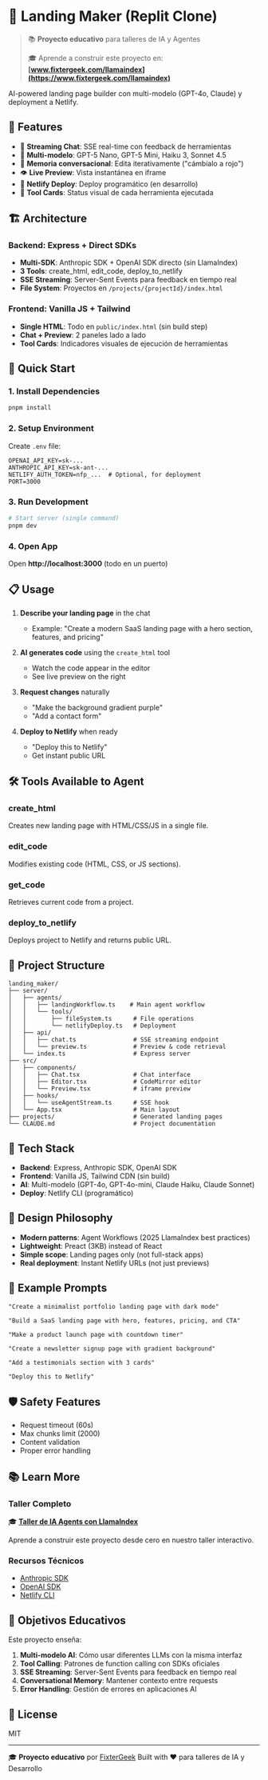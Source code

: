 # 🚀 Landing Maker (Replit Clone)

> 📚 **Proyecto educativo** para talleres de IA y Agentes
>
> 🎓 Aprende a construir este proyecto en: **[www.fixtergeek.com/llamaindex](https://www.fixtergeek.com/llamaindex)**

AI-powered landing page builder con multi-modelo (GPT-4o, Claude) y deployment a Netlify.

## 🎯 Features

- 💬 **Streaming Chat**: SSE real-time con feedback de herramientas
- 🤖 **Multi-modelo**: GPT-5 Nano, GPT-5 Mini, Haiku 3, Sonnet 4.5
- 🧠 **Memoria conversacional**: Edita iterativamente ("cámbialo a rojo")
- 👁️ **Live Preview**: Vista instantánea en iframe
- 🚀 **Netlify Deploy**: Deploy programático (en desarrollo)
- 🎨 **Tool Cards**: Status visual de cada herramienta ejecutada

## 🏗️ Architecture

### Backend: Express + Direct SDKs
- **Multi-SDK**: Anthropic SDK + OpenAI SDK directo (sin LlamaIndex)
- **3 Tools**: create_html, edit_code, deploy_to_netlify
- **SSE Streaming**: Server-Sent Events para feedback en tiempo real
- **File System**: Proyectos en `/projects/{projectId}/index.html`

### Frontend: Vanilla JS + Tailwind
- **Single HTML**: Todo en `public/index.html` (sin build step)
- **Chat + Preview**: 2 paneles lado a lado
- **Tool Cards**: Indicadores visuales de ejecución de herramientas

## 🚀 Quick Start

### 1. Install Dependencies
```bash
pnpm install
```

### 2. Setup Environment
Create `.env` file:
```env
OPENAI_API_KEY=sk-...
ANTHROPIC_API_KEY=sk-ant-...
NETLIFY_AUTH_TOKEN=nfp_...  # Optional, for deployment
PORT=3000
```

### 3. Run Development
```bash
# Start server (single command)
pnpm dev
```

### 4. Open App
Open **http://localhost:3000** (todo en un puerto)

## 📋 Usage

1. **Describe your landing page** in the chat
   - Example: "Create a modern SaaS landing page with a hero section, features, and pricing"

2. **AI generates code** using the `create_html` tool
   - Watch the code appear in the editor
   - See live preview on the right

3. **Request changes** naturally
   - "Make the background gradient purple"
   - "Add a contact form"

4. **Deploy to Netlify** when ready
   - "Deploy this to Netlify"
   - Get instant public URL

## 🛠️ Tools Available to Agent

### create_html
Creates new landing page with HTML/CSS/JS in a single file.

### edit_code
Modifies existing code (HTML, CSS, or JS sections).

### get_code
Retrieves current code from a project.

### deploy_to_netlify
Deploys project to Netlify and returns public URL.

## 📁 Project Structure

```
landing_maker/
├── server/
│   ├── agents/
│   │   ├── landingWorkflow.ts    # Main agent workflow
│   │   └── tools/
│   │       ├── fileSystem.ts      # File operations
│   │       └── netlifyDeploy.ts   # Deployment
│   ├── api/
│   │   ├── chat.ts                # SSE streaming endpoint
│   │   └── preview.ts             # Preview & code retrieval
│   └── index.ts                   # Express server
├── src/
│   ├── components/
│   │   ├── Chat.tsx               # Chat interface
│   │   ├── Editor.tsx             # CodeMirror editor
│   │   └── Preview.tsx            # iframe preview
│   ├── hooks/
│   │   └── useAgentStream.ts      # SSE hook
│   └── App.tsx                    # Main layout
├── projects/                      # Generated landing pages
└── CLAUDE.md                      # Project documentation
```

## 🔧 Tech Stack

- **Backend**: Express, Anthropic SDK, OpenAI SDK
- **Frontend**: Vanilla JS, Tailwind CDN (sin build)
- **AI**: Multi-modelo (GPT-4o, GPT-4o-mini, Claude Haiku, Claude Sonnet)
- **Deploy**: Netlify CLI (programático)

## 🎨 Design Philosophy

- **Modern patterns**: Agent Workflows (2025 LlamaIndex best practices)
- **Lightweight**: Preact (3KB) instead of React
- **Simple scope**: Landing pages only (not full-stack apps)
- **Real deployment**: Instant Netlify URLs (not just previews)

## 📝 Example Prompts

```
"Create a minimalist portfolio landing page with dark mode"

"Build a SaaS landing page with hero, features, pricing, and CTA"

"Make a product launch page with countdown timer"

"Create a newsletter signup page with gradient background"

"Add a testimonials section with 3 cards"

"Deploy this to Netlify"
```

## 🛡️ Safety Features

- Request timeout (60s)
- Max chunks limit (2000)
- Content validation
- Proper error handling

## 📚 Learn More

### Taller Completo
🎓 **[Taller de IA Agents con LlamaIndex](https://www.fixtergeek.com/llamaindex)**

Aprende a construir este proyecto desde cero en nuestro taller interactivo.

### Recursos Técnicos
- [Anthropic SDK](https://docs.anthropic.com/en/api/client-sdks)
- [OpenAI SDK](https://platform.openai.com/docs/api-reference)
- [Netlify CLI](https://docs.netlify.com/cli/get-started/)

## 🎯 Objetivos Educativos

Este proyecto enseña:
1. **Multi-modelo AI**: Cómo usar diferentes LLMs con la misma interfaz
2. **Tool Calling**: Patrones de function calling con SDKs oficiales
3. **SSE Streaming**: Server-Sent Events para feedback en tiempo real
4. **Conversational Memory**: Mantener contexto entre requests
5. **Error Handling**: Gestión de errores en aplicaciones AI

## 📄 License

MIT

---

🎓 **Proyecto educativo** por [FixterGeek](https://www.fixtergeek.com)
Built with ❤️ para talleres de IA y Desarrollo
